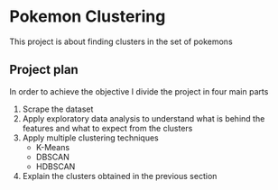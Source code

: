 # Pokemon Clustering
This project is about finding clusters in the set of pokemons

## Project plan
In order to achieve the objective I divide the project in four main parts
1. Scrape the dataset
2. Apply exploratory data analysis to understand what is behind the features and what to expect from the clusters
3. Apply multiple clustering techniques
    - K-Means
    - DBSCAN
    - HDBSCAN
4. Explain the clusters obtained in the previous section


